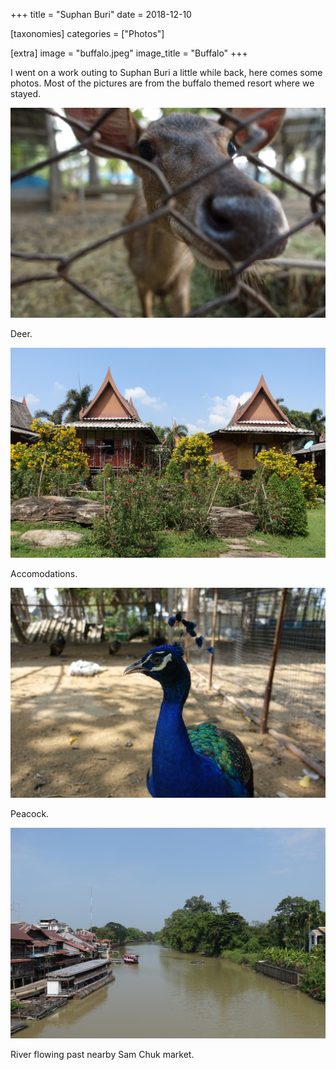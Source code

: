 +++
title = "Suphan Buri"
date = 2018-12-10

[taxonomies]
categories = ["Photos"]

[extra]
image = "buffalo.jpeg"
image_title = "Buffalo"
+++

I went on a work outing to Suphan Buri a little while back, here comes some photos. Most of the pictures are from the buffalo themed resort where we stayed.

<!-- more -->

![Deer](deer.jpeg)

Deer.

![Houses](houses.jpeg)

Accomodations.

![Peacock](peacock.jpeg)

Peacock.

![River](river.jpeg)

River flowing past nearby Sam Chuk market.
